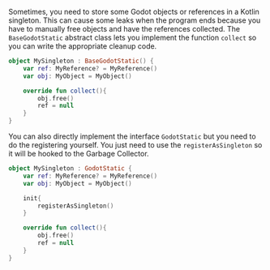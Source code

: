Sometimes, you need to store some Godot objects or references in a Kotlin singleton. This can cause some leaks when the program ends because you have to manually free objects and have the references collected. The `BaseGodotStatic` abstract class lets you implement the function `collect` so you can write the appropriate cleanup code.

```kotlin
object MySingleton : BaseGodotStatic() {
    var ref: MyReference? = MyReference()
    var obj: MyObject = MyObject()

    override fun collect(){
        obj.free()
        ref = null
    }
}
```

You can also directly implement the interface `GodotStatic` but you need to do the registering yourself. You just need to use the `registerAsSingleton` so it will be hooked to the Garbage Collector. 

```kotlin
object MySingleton : GodotStatic {
    var ref: MyReference? = MyReference()
    var obj: MyObject = MyObject()

    init{
        registerAsSingleton()
    }

    override fun collect(){
        obj.free()
        ref = null
    }
}
```
